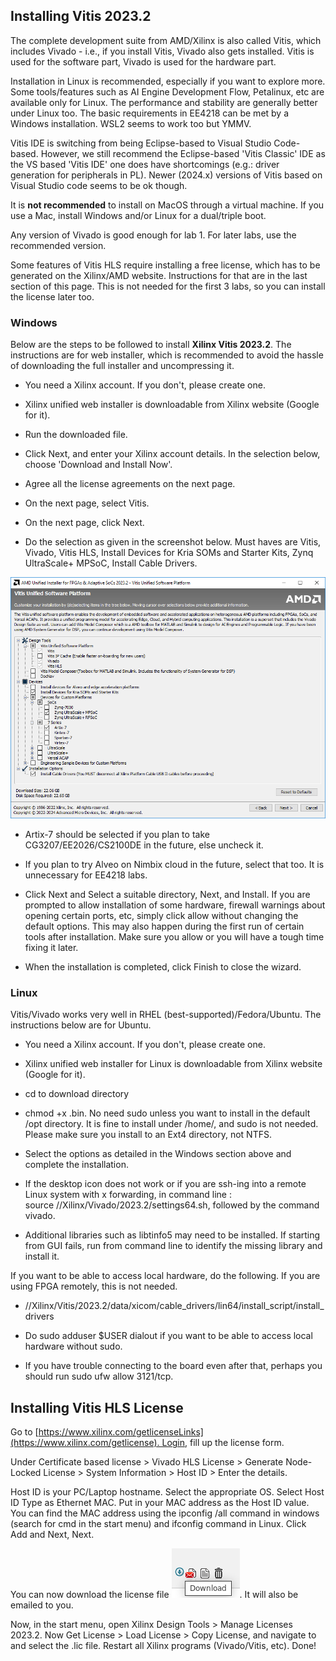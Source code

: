 ## Installing Vitis 2023.2

The complete development suite from AMD/Xilinx is also called Vitis, which includes Vivado - i.e., if you install Vitis, Vivado also gets installed. Vitis is used for the software part, Vivado is used for the hardware part.

Installation in Linux is recommended, especially if you want to explore more. Some tools/features such as AI Engine Development Flow, Petalinux, etc are available only for Linux. The performance and stability are generally better under Linux too. The basic requirements in EE4218 can be met by a Windows installation. WSL2 seems to work too but YMMV.

Vitis IDE is switching from being Eclipse-based to Visual Studio Code-based. However, we still recommend the Eclipse-based 'Vitis Classic' IDE as the VS based 'Vitis IDE' one does have shortcomings (e.g.: driver generation for peripherals in PL). Newer (2024.x) versions of Vitis based on Visual Studio code seems to be ok though.

It is **not recommended** to install on MacOS through a virtual machine. If you use a Mac, install Windows and/or Linux for a dual/triple boot.

Any version of Vivado is good enough for lab 1. For later labs, use the recommended version.

Some features of Vitis HLS require installing a free license, which has to be generated on the Xilinx/AMD website. Instructions for that are in the last section of this page. This is not needed for the first 3 labs, so you can install the license later too.

### Windows

Below are the steps to be followed to install **Xilinx Vitis 2023.2**. The instructions are for web installer, which is recommended to avoid the hassle of downloading the full installer and uncompressing it.

* You need a Xilinx account. If you don't, please create one.

* Xilinx unified web installer is downloadable from Xilinx website (Google for it).

* Run the downloaded file.

* Click Next, and enter your Xilinx account details. In the selection below, choose 'Download and Install Now'.

* Agree all the license agreements on the next page.

* On the next page, select Vitis.

* On the next page, click Next.

* Do the selection as given in the screenshot below. Must haves are Vitis, Vivado, Vitis HLS, Install Devices for Kria SOMs and Starter Kits, Zynq UltraScale+ MPSoC, Install Cable Drivers.

![](Vivado_Install/Device_Selection.png)

  * Artix-7 should be selected if you plan to take CG3207/EE2026/CS2100DE in the future, else uncheck it.

  * If you plan to try Alveo on Nimbix cloud in the future, select that too. It is unnecessary for EE4218 labs.

* Click Next and Select a suitable directory, Next, and Install. If you are prompted to allow installation of some hardware, firewall warnings about opening certain ports, etc, simply click allow without changing the default options. This may also happen during the first run of certain tools after installation. Make sure you allow or you will have a tough time fixing it later.

* When the installation is completed, click Finish to close the wizard.

### Linux

Vitis/Vivado works very well in RHEL (best-supported)/Fedora/Ubuntu. The instructions below are for Ubuntu.

* You need a Xilinx account. If you don't, please create one.

* Xilinx unified web installer for Linux is downloadable from Xilinx website (Google for it).

* cd to download directory

* chmod +x .bin. No need sudo unless you want to install in the default /opt directory. It is fine to install under /home/, and sudo is not needed. Please make sure you install to an Ext4 directory, not NTFS.

* Select the options as detailed in the Windows section above and complete the installation.

* If the desktop icon does not work or if you are ssh-ing into a remote Linux system with x forwarding, in command line : source //Xilinx/Vivado/2023.2/settings64.sh, followed by the command vivado.

* Additional libraries such as libtinfo5 may need to be installed. If starting from GUI fails, run from command line to identify the missing library and install it.

If you want to be able to access local hardware, do the following. If you are using FPGA remotely, this is not needed.

* //Xilinx/Vitis/2023.2/data/xicom/cable\_drivers/lin64/install\_script/install\_drivers

* Do sudo adduser $USER dialout if you want to be able to access local hardware without sudo.

* If you have trouble connecting to the board even after that, perhaps you should run sudo ufw allow 3121/tcp.

## Installing Vitis HLS License

Go to [https://www.xilinx.com/getlicenseLinks](https://www.xilinx.com/getlicense). Login, fill up the license form.

Under Certificate based license > Vivado HLS License > Generate Node-Locked License > System Information > Host ID > Enter the details.

Host ID is your PC/Laptop hostname. Select the appropriate OS. Select Host ID Type as Ethernet MAC. Put in your MAC address as the Host ID value. You can find the MAC address using the ipconfig /all command in windows (search for cmd in the start menu) and ifconfig command in Linux. Click Add and Next, Next.

You can now download the license file ![](Vivado_Install/License_Download.png). It will also be emailed to you.

Now, in the start menu, open Xilinx Design Tools > Manage Licenses 2023.2. Now Get License > Load License > Copy License, and navigate to and select the .lic file. Restart all Xilinx programs (Vivado/Vitis, etc). Done!
